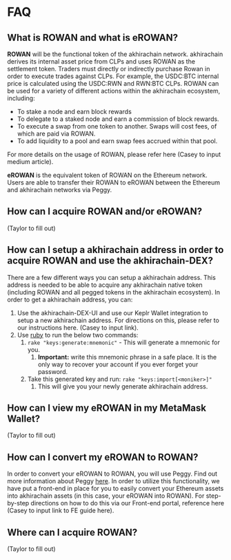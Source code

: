 # FAQ

## What is ROWAN and what is eROWAN?

**ROWAN** will be the functional token of the akhirachain network. akhirachain derives its internal asset price from CLPs and uses ROWAN as the settlement token. Traders must directly or indirectly purchase Rowan in order to execute trades against CLPs. For example, the USDC:BTC internal price is calculated using the USDC:RWN and RWN:BTC CLPs. ROWAN can be used for a variety of different actions within the akhirachain ecosystem, including: 

* To stake a node and earn block rewards
* To delegate to a staked node and earn a commission of block rewards.
* To execute a swap from one token to another. Swaps will cost fees, of which are paid via ROWAN.
* To add liquidity to a pool and earn swap fees accrued within that pool. 

For more details on the usage of ROWAN, please refer here \(Casey to input medium article\). 

**eROWAN** is the equivalent token of ROWAN on the Ethereum network. Users are able to transfer their ROWAN to eROWAN between the Ethereum and akhirachain networks via Peggy. 

## How can I acquire ROWAN and/or eROWAN?

\(Taylor to fill out\)

## How can I setup a akhirachain address in order to acquire ROWAN and use the akhirachain-DEX?

There are a few different ways you can setup a akhirachain address. This address is needed to be able to acquire any akhirachain native token \(including ROWAN and all pegged tokens in the akhirachain ecosystem\). In order to get a akhirachain address, you can:

1. Use the akhirachain-DEX-UI and use our Keplr Wallet integration to setup a new akhirachain address. For directions on this, please refer to our instructions here. \(Casey to input link\).
2. Use [ruby](https://www.ruby-lang.org/en/documentation/installation/) to run the below two commands:
   1. `rake "keys:generate:mnemonic"` - This will generate a mnemonic for you.
      1. **Important:** write this mnemonic phrase in a safe place. It is the only way to recover your account if you ever forget your password.
   2. Take this generated key and run: `rake "keys:import[<moniker>]"`
      1. This will give you your newly generate akhirachain address.

## How can I view my eROWAN in my MetaMask Wallet?

\(Taylor to fill out\)

## How can I convert my eROWAN to ROWAN?

In order to convert your eROWAN to ROWAN, you will use Peggy. Find out more information about Peggy [here](https://docs.akhirachain.finance/core-concepts/al-jabaal). In order to utilize this functionality, we have put a front-end in place for you to easily convert your Ethereum assets into akhirachain assets \(in this case, your eROWAN into ROWAN\).  For step-by-step directions on how to do this via our Front-end portal, reference here \(Casey to input link to FE guide here\). 

## Where can I acquire ROWAN?

\(Taylor to fill out\)

